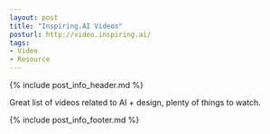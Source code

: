 ```yaml
---
layout: post
title: "Inspiring.AI Videos"
posturl: http://video.inspiring.ai/
tags:
- Video
- Resource
---
```


{% include post_info_header.md %}

Great list of videos related to AI + design, plenty of things to watch.

<!--more-->
{% include post_info_footer.md %}
